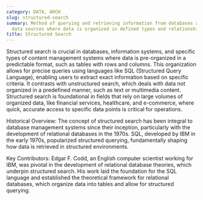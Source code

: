 ```yaml
---
category: DATA, ARCH
slug: structured-search
summary: Method of querying and retrieving information from databases and other structured
  data sources where data is organized in defined types and relationships.
title: Structured Search
---
```


Structured search is crucial in databases, information systems, and specific types of content management systems where data is pre-organized in a predictable format, such as tables with rows and columns. This organization allows for precise queries using languages like SQL (Structured Query Language), enabling users to extract exact information based on specific criteria. It contrasts with unstructured search, which deals with data not organized in a predefined manner, such as text or multimedia content. Structured search is foundational in fields that rely on large volumes of organized data, like financial services, healthcare, and e-commerce, where quick, accurate access to specific data points is critical for operations.

Historical Overview: The concept of structured search has been integral to database management systems since their inception, particularly with the development of relational databases in the 1970s. SQL, developed by IBM in the early 1970s, popularized structured querying, fundamentally shaping how data is retrieved in structured environments.

Key Contributors: Edgar F. Codd, an English computer scientist working for IBM, was pivotal in the development of relational database theories, which underpin structured search. His work laid the foundation for the SQL language and established the theoretical framework for relational databases, which organize data into tables and allow for structured querying.